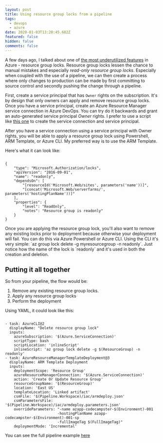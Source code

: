 ```yaml
---
layout: post
title: Using resource group locks from a pipeline
tags:
  - devops
  - azure
date: 2020-01-03T13:28:45.682Z
featured: false
hidden: false
comments: false
---
```

A few days ago, I talked about one of [the most underutilized features](https://gaunacode.com/the-most-underutilized-feature-in-azure) in Azure - resource group locks. Resource group locks lessen the chance to manual mistakes and especially *read-only resource group locks*. Especially when coupled with the use of a pipeline, we can then create a process where only changes to production can be made by first committing to source control and secondly pushing the change through a pipeline.

<!--more-->

First, create a service principal that has `Owner` rights on the subscription. It's by design that only owners can apply and remove resource group locks. Once you have a service principal, create an Azure Resource Manager service connection in Azure DevOps. You can try do it backwards and grant an auto-generated service principal *Owner* rights. I prefer to use a script like [this one](https://gaunacode.com/admin/#/collections/blog/entries/2019-12-08-creating-secure-service-connections-in-azure-devops) to create the service connection and service principal.

After you have a service connection using a service principal with Owner rights, you will be able to apply a resource group lock using Powershell, ARM Template, or Azure CLI. My preferred way is to use the ARM Template. 

Here's what it can look like: 

<pre><code class="language-json">
{
    "type": "Microsoft.Authorization/locks",
    "apiVersion": "2016-09-01",
    "name": "readonly",
    "dependsOn": [
        "[resourceId('Microsoft.Web/sites', parameters('name'))]",
        "[concat('Microsoft.Web/serverfarms/', parameters('hostingPlanName'))]"
    ],
    "properties": {
        "level": "ReadOnly",
        "notes": "Resource group is readonly"
    }
}
</code></pre>

Once you are applying the resource group lock, you'll also want to remove any existing locks prior to deployment because otherwise your deployment will fail. You can do this via Azure Powershell or Azure CLI. Using the CLI it's very simple: \`az group lock delete -g myresourcegroup -n readonly\`. Just notice how the name of the lock is \`readonly\` and it's used in both the creation and deletion. 

## Putting it all together

So from your pipeline, the flow would be:

1. Remove any existing resource group locks.
2. Apply any resource group locks 
3. Perform the deployment

Using YAML, it could look like this:

<pre><code class="language-yaml">
- task: AzureCLI@2
  displayName: "Delete resource group lock"
  inputs:
    azureSubscription: '$(Azure.ServiceConnection)'
    scriptType: bash
    scriptLocation: 'inlineScript'
    inlineScript: 'az group lock delete -g $(ResourceGroup) -n readonly'
- task: AzureResourceManagerTemplateDeployment@3
  displayName: ARM Template Deployment
  inputs:
    deploymentScope: 'Resource Group'
    azureResourceManagerConnection: '$(Azure.ServiceConnection)'
    action: 'Create Or Update Resource Group'
    resourceGroupName: '$(ResourceGroup)'
    location: 'East US'
    templateLocation: 'Linked artifact'
    csmFile: '$(Pipeline.Workspace)/iac/armdeploy.json'
    csmParametersFile: '$(Pipeline.Workspace)/iac/armdeploy.parameters.json'
    overrideParameters: "-name azapp-codecampster-$(Environment)-001
                        -hostingPlanName azapp-codecampster-$(Environment)-001-sp
                        -fullImageTag $(FullImageTag)"
    deploymentMode: 'Incremental'
</code></pre>

You can see the full pipeline example [here](https://github.com/onetug/Codecampster/blob/master/pipelines/main.yml)
